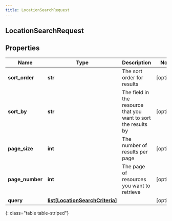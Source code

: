 ```yaml
---
title: LocationSearchRequest
---
```

## LocationSearchRequest

## Properties

|Name | Type | Description | Notes|
|------------ | ------------- | ------------- | -------------|
| **sort_order** | **str** | The sort order for results | [optional] |
| **sort_by** | **str** | The field in the resource that you want to sort the results by | [optional] |
| **page_size** | **int** | The number of results per page | [optional] |
| **page_number** | **int** | The page of resources you want to retrieve | [optional] |
| **query** | [**list[LocationSearchCriteria]**](LocationSearchCriteria.html) |  | [optional] |
{: class="table table-striped"}


